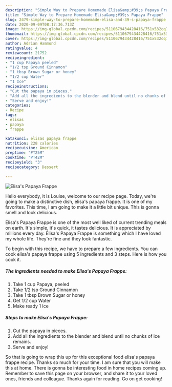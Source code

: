 ```yaml
---
description: "Simple Way to Prepare Homemade Elisa&amp;#39;s Papaya Frappe"
title: "Simple Way to Prepare Homemade Elisa&amp;#39;s Papaya Frappe"
slug: 2479-simple-way-to-prepare-homemade-elisa-and-39-s-papaya-frappe
date: 2020-09-09T08:17:36.713Z
image: https://img-global.cpcdn.com/recipes/5110679434428416/751x532cq70/elisas-papaya-frappe-recipe-main-photo.jpg
thumbnail: https://img-global.cpcdn.com/recipes/5110679434428416/751x532cq70/elisas-papaya-frappe-recipe-main-photo.jpg
cover: https://img-global.cpcdn.com/recipes/5110679434428416/751x532cq70/elisas-papaya-frappe-recipe-main-photo.jpg
author: Adrian Hammond
ratingvalue: 4
reviewcount: 21752
recipeingredient:
- "1 cup Papaya peeled"
- "1/2 tsp Ground Cinnamon"
- "1 tbsp Brown Sugar or honey"
- "1/2 cup Water"
- "1 Ice"
recipeinstructions:
- "Cut the papaya in pieces."
- "Add all the ingredients to the blender and blend until no chunks of ice remains."
- "Serve and enjoy!"
categories:
- Recipe
tags:
- elisas
- papaya
- frappe

katakunci: elisas papaya frappe 
nutrition: 228 calories
recipecuisine: American
preptime: "PT25M"
cooktime: "PT42M"
recipeyield: "3"
recipecategory: Dessert

---
```



![Elisa&#39;s Papaya Frappe](https://img-global.cpcdn.com/recipes/5110679434428416/751x532cq70/elisas-papaya-frappe-recipe-main-photo.jpg)

Hello everybody, it is Louise, welcome to our recipe page. Today, we're going to make a distinctive dish, elisa&#39;s papaya frappe. It is one of my favorites. This time, I am going to make it a little bit unique. This is gonna smell and look delicious.



Elisa&#39;s Papaya Frappe is one of the most well liked of current trending meals on earth. It's simple, it's quick, it tastes delicious. It is appreciated by millions every day. Elisa&#39;s Papaya Frappe is something which I have loved my whole life. They're fine and they look fantastic.


To begin with this recipe, we have to prepare a few ingredients. You can cook elisa&#39;s papaya frappe using 5 ingredients and 3 steps. Here is how you cook it.

<!--inarticleads1-->

##### The ingredients needed to make Elisa&#39;s Papaya Frappe:

1. Take 1 cup Papaya, peeled
1. Take 1/2 tsp Ground Cinnamon
1. Take 1 tbsp Brown Sugar or honey
1. Get 1/2 cup Water
1. Make ready 1 Ice




<!--inarticleads2-->

##### Steps to make Elisa&#39;s Papaya Frappe:

1. Cut the papaya in pieces.
1. Add all the ingredients to the blender and blend until no chunks of ice remains.
1. Serve and enjoy!




So that is going to wrap this up for this exceptional food elisa&#39;s papaya frappe recipe. Thanks so much for your time. I am sure that you will make this at home. There is gonna be interesting food in home recipes coming up. Remember to save this page on your browser, and share it to your loved ones, friends and colleague. Thanks again for reading. Go on get cooking!
